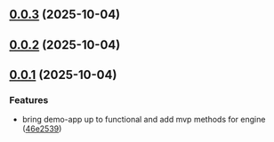 ## [0.0.3](https://github.com/cmgriffing/oh-my-ghaad/compare/v0.0.2...v0.0.3) (2025-10-04)



## [0.0.2](https://github.com/cmgriffing/oh-my-ghaad/compare/v0.0.1...v0.0.2) (2025-10-04)



## [0.0.1](https://github.com/cmgriffing/oh-my-ghaad/compare/46e2539da2b72e0d1f95ce739d19f5137a726adb...v0.0.1) (2025-10-04)


### Features

* bring demo-app up to functional and add mvp methods for engine ([46e2539](https://github.com/cmgriffing/oh-my-ghaad/commit/46e2539da2b72e0d1f95ce739d19f5137a726adb))



